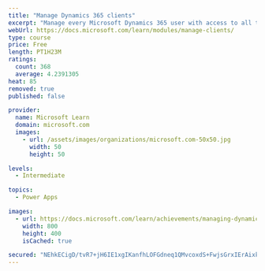 ```yaml
---
title: "Manage Dynamics 365 clients"
excerpt: "Manage every Microsoft Dynamics 365 user with access to all the functionality and data included on their solution through a client. Let's focus on the pros and cons of every client and best practices when deploying these clients."
webUrl: https://docs.microsoft.com/learn/modules/manage-clients/
type: course
price: Free
length: PT1H23M
ratings:
  count: 368
  average: 4.2391305
heat: 85
removed: true
published: false

provider:
  name: Microsoft Learn
  domain: microsoft.com
  images:
    - url: /assets/images/organizations/microsoft.com-50x50.jpg
      width: 50
      height: 50

levels:
  - Intermediate

topics:
  - Power Apps

images:
  - url: https://docs.microsoft.com/learn/achievements/managing-dynamics-365-clients-social.png
    width: 800
    height: 400
    isCached: true

secured: "NEhkECigD/tvR7+jH6IE1xgIKanfhLOFGdneq1QMvcoxdS+FwjsGrxIErAixkXiSihuJ6mOIrqNzCUf9uBrNrub2/ZaL8DM7fm/mjzB+Glc0iBznaGAwmEVjcUnm8H0kA+BzCi3uwo71IPISwF9gnYW2RxJmyPyiYIUnjH5tmYcp5V+tJLZYTx7LxSbNwlkmzjQ5Q6dTL1XGFW5VQZwpec6mx/lSVxU5LDYjDUKbTdIxkf55MGgvgbhVKC8QsP6ZKulT5HBQ30iU+QiPs2Sz87mVwyZ2pqlL98Vx6+aXQEQ2ePFHYAARiN/+vIdgZcC7PCdcicK3dwcOs0AQeCn/B8h2mLeqqfQCbvj80KBcXYNkknA8Ii4Y6qIdjSPP0zSyJpbPdnrWpJJlBYn3zfNScjmkLaYZtD9dAgNlRGCgidc=;NC1UbkPy7IuHQANP5QLrdw=="
---
```


